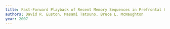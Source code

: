 ```yaml
---
title: Fast-Forward Playback of Recent Memory Sequences in Prefrontal Cortex During Sleep
authors: David R. Euston, Masami Tatsuno, Bruce L. McNaughton
year: 2007
---
```


